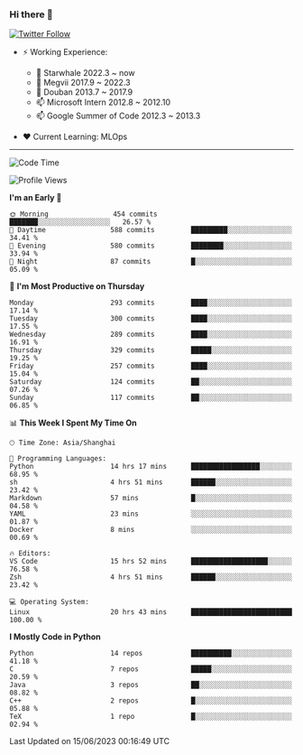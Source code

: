 ### Hi there 👋

[![Twitter Follow](https://img.shields.io/twitter/follow/tianweidut?style=social)](https://twitter.com/tianweidut)

- ⚡ Working Experience:
  - 🔭 Starwhale 2022.3 ~ now
  - 🌱 Megvii 2017.9 ~ 2022.3
  - 🌱 Douban 2013.7 ~ 2017.9
  - 📫 Microsoft Intern 2012.8 ~ 2012.10
  - 📫 Google Summer of Code 2012.3 ~ 2013.3

- ❤️ Current Learning: MLOps

---
<!--START_SECTION:waka-->
![Code Time](http://img.shields.io/badge/Code%20Time-4%2C158%20hrs%2036%20mins-blue)

![Profile Views](http://img.shields.io/badge/Profile%20Views-0-blue)

**I'm an Early 🐤** 

```text
🌞 Morning                454 commits         ███████░░░░░░░░░░░░░░░░░░   26.57 % 
🌆 Daytime                588 commits         █████████░░░░░░░░░░░░░░░░   34.41 % 
🌃 Evening                580 commits         ████████░░░░░░░░░░░░░░░░░   33.94 % 
🌙 Night                  87 commits          █░░░░░░░░░░░░░░░░░░░░░░░░   05.09 % 
```
📅 **I'm Most Productive on Thursday** 

```text
Monday                   293 commits         ████░░░░░░░░░░░░░░░░░░░░░   17.14 % 
Tuesday                  300 commits         ████░░░░░░░░░░░░░░░░░░░░░   17.55 % 
Wednesday                289 commits         ████░░░░░░░░░░░░░░░░░░░░░   16.91 % 
Thursday                 329 commits         █████░░░░░░░░░░░░░░░░░░░░   19.25 % 
Friday                   257 commits         ████░░░░░░░░░░░░░░░░░░░░░   15.04 % 
Saturday                 124 commits         ██░░░░░░░░░░░░░░░░░░░░░░░   07.26 % 
Sunday                   117 commits         ██░░░░░░░░░░░░░░░░░░░░░░░   06.85 % 
```


📊 **This Week I Spent My Time On** 

```text
🕑︎ Time Zone: Asia/Shanghai

💬 Programming Languages: 
Python                   14 hrs 17 mins      █████████████████░░░░░░░░   68.95 % 
sh                       4 hrs 51 mins       ██████░░░░░░░░░░░░░░░░░░░   23.42 % 
Markdown                 57 mins             █░░░░░░░░░░░░░░░░░░░░░░░░   04.58 % 
YAML                     23 mins             ░░░░░░░░░░░░░░░░░░░░░░░░░   01.87 % 
Docker                   8 mins              ░░░░░░░░░░░░░░░░░░░░░░░░░   00.69 % 

🔥 Editors: 
VS Code                  15 hrs 52 mins      ███████████████████░░░░░░   76.58 % 
Zsh                      4 hrs 51 mins       ██████░░░░░░░░░░░░░░░░░░░   23.42 % 

💻 Operating System: 
Linux                    20 hrs 43 mins      █████████████████████████   100.00 % 
```

**I Mostly Code in Python** 

```text
Python                   14 repos            ██████████░░░░░░░░░░░░░░░   41.18 % 
C                        7 repos             █████░░░░░░░░░░░░░░░░░░░░   20.59 % 
Java                     3 repos             ██░░░░░░░░░░░░░░░░░░░░░░░   08.82 % 
C++                      2 repos             █░░░░░░░░░░░░░░░░░░░░░░░░   05.88 % 
TeX                      1 repo              █░░░░░░░░░░░░░░░░░░░░░░░░   02.94 % 
```




 Last Updated on 15/06/2023 00:16:49 UTC
<!--END_SECTION:waka-->
